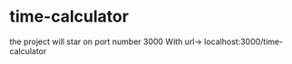 # time-calculator
 the project will star on port number 3000
With url-> localhost:3000/time-calculator
